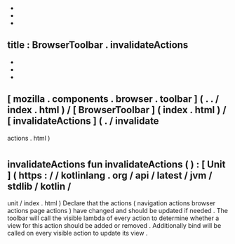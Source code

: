 -
-
-
title
:
BrowserToolbar
.
invalidateActions
-
-
-
-
[
mozilla
.
components
.
browser
.
toolbar
]
(
.
.
/
index
.
html
)
/
[
BrowserToolbar
]
(
index
.
html
)
/
[
invalidateActions
]
(
.
/
invalidate
-
actions
.
html
)
#
invalidateActions
fun
invalidateActions
(
)
:
[
Unit
]
(
https
:
/
/
kotlinlang
.
org
/
api
/
latest
/
jvm
/
stdlib
/
kotlin
/
-
unit
/
index
.
html
)
Declare
that
the
actions
(
navigation
actions
browser
actions
page
actions
)
have
changed
and
should
be
updated
if
needed
.
The
toolbar
will
call
the
visible
lambda
of
every
action
to
determine
whether
a
view
for
this
action
should
be
added
or
removed
.
Additionally
bind
will
be
called
on
every
visible
action
to
update
its
view
.
